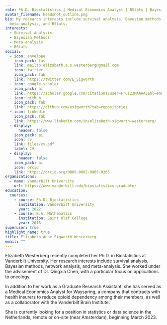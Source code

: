 ```yaml
---
role: Ph.D. Biostatistics | Medical Economics Analyst | RStats | Bayesian | Network Analysis | Meta-Analysis
avatar_filename: headshot_outline.png
bio: My research interests include survival analysis, Bayesian methods,
  meta-analysis, and RStats.
interests:
  - Survival Analysis
  - Bayesian Methods
  - Meta-analysis
  - RStats
social:
  - icon: envelope
    icon_pack: fas
    link: mailto:elizabeth.a.s.westerberg@gmail.com
  - icon: twitter
    icon_pack: fab
    link: https://twitter.com/E_Sigworth
  - icon: google-scholar
    icon_pack: ai
    link: https://scholar.google.com/citations?user=Frus23MAAAAJ&hl=en&oi=ao
  - icon: github
    icon_pack: fab
    link: https://github.com/esigworth?tab=repositories
  - icon: linkedin
    icon_pack: fab
    link: https://www.linkedin.com/in/elizabeth-sigworth-westerberg/
  - display:
      header: false
    icon_pack: ai
    icon: cv
    link: files/cv.pdf
    label: CV
  - display:
      header: false
    icon_pack: ai
    icon: orcid
    link: https://orcid.org/0000-0002-0865-0265
organizations:
  - name: Vanderbilt University
    url: https://www.vanderbilt.edu/biostatistics-graduate/
education:
  courses:
    - course: Ph.D. Biostatistics
      institution: Vanderbilt University
      year: 2022
    - course: B.A. Mathematics
      institution: Saint Olaf College
      year: 2016
superuser: true
highlight_name: true
title: Elizabeth Anne Sigworth Westerberg
email: ""
---
```

Elizabeth Westerberg recently completed her Ph.D. in Biostatistics at Vanderbilt University. Her research interests include survival analysis, Bayesian methods, network analysis, and meta-analysis. She worked under the advisement of Dr. Qingxia Chen, with a particular focus on applications to oncology. 

In addition to her work as a Graduate Research Assistant, she has served as a Medical Economics Analyst for Wayspring, a company that contracts with health insurers to reduce opioid dependency among their members, as well as a collaborator with the Vanderbilt Brain Institute.

She is currently looking for a position in statistics or data science in the Netherlands, remote or on-site (near Amsterdam), beginning March 2023.